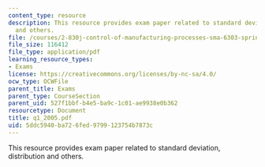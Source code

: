 ```yaml
---
content_type: resource
description: This resource provides exam paper related to standard deviation, distribution
  and others.
file: /courses/2-830j-control-of-manufacturing-processes-sma-6303-spring-2008/5ddc5940ba726fed9799123754b7873c_q1_2005.pdf
file_size: 116412
file_type: application/pdf
learning_resource_types:
- Exams
license: https://creativecommons.org/licenses/by-nc-sa/4.0/
ocw_type: OCWFile
parent_title: Exams
parent_type: CourseSection
parent_uid: 527f1bbf-b4e5-ba9c-1c01-ae9938e0b362
resourcetype: Document
title: q1_2005.pdf
uid: 5ddc5940-ba72-6fed-9799-123754b7873c
---
```

This resource provides exam paper related to standard deviation, distribution and others.